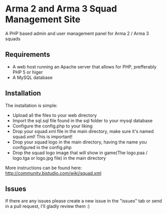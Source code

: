Arma 2 and Arma 3 Squad Management Site
================================

A PHP based admin and user management panel for Arma 2 / Arma 3 squads


Requirements
--------------
- A web host running an Apache server that allows for PHP, prefferably PHP 5 or higer
- A MySQL database

Installation
--------------
The installation is simple:
- Upload all the files to your web directory
- Import the sql.sql file found in the sql folder to your mysql database
- Configure the config.php to your liking
- Drop your squad.xml file in the main directory, make sure it's named squad.xml! This is important!
- Drop your squad logo in the main directory, having the name you configured in the config.php
- Drop the squad logo image that will show in game(The logo.paa / logo.tga or logo.jpg file) in the main directory

More instructions can be found here: http://community.bistudio.com/wiki/squad.xml 

Issues
--------------
If there are any issues please create a new issue in the "issues" tab or send in a pull request, I'll gladly review them :)